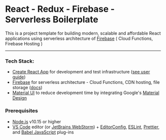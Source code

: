 # React - Redux - Firebase - Serverless Boilerplate

This is a project template for building modern, scalable and affordable React 
applications using serverless architecture of [Firebase](https://firebase.google.com/) ( Cloud Functions, Firebase Hosting )

---

### Tech Stack:
 - [Create React App](https://github.com/facebook/create-react-app) for development and test infrastructure ([see user guide](https://github.com/facebook/create-react-app/blob/master/packages/react-scripts/template/README.md))
 - [Firebase](https://firebase.google.com/) for serverless architecture - Cloud Functions, CDN hosting, file storage ([docs](https://firebase.google.com/docs/web))
 - [Material UI](https://material-ui-next.com/) to reduce development time by integrating Google's [Material Design](https://material.io/)
 
 ### Prerequisites
 - [Node.js](https://nodejs.org/) v10.15 or higher
 - [VS Code](https://code.visualstudio.com/) editor (or [JetBrains WebStorm](https://www.jetbrains.com/webstorm/)) + [EditorConfig](https://marketplace.visualstudio.com/items?itemName=EditorConfig.EditorConfig), [ESLint](https://marketplace.visualstudio.com/items?itemName=dbaeumer.vscode-eslint), [Prettier](https://marketplace.visualstudio.com/items?itemName=esbenp.prettier-vscode), and [Babel JavaScript](https://marketplace.visualstudio.com/items?itemName=mgmcdermott.vscode-language-babel) plug-ins